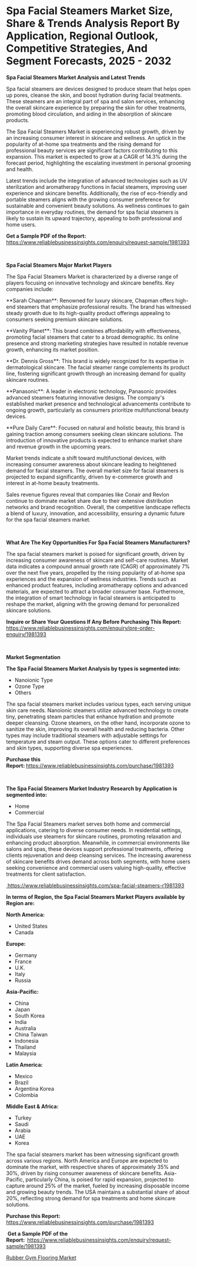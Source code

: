 <p><h1>Spa Facial Steamers Market Size, Share & Trends Analysis Report By Application, Regional Outlook, Competitive Strategies, And Segment Forecasts, 2025 - 2032</h1></p><p><strong>Spa Facial Steamers Market Analysis and Latest Trends</strong></p>
<p><p>Spa facial steamers are devices designed to produce steam that helps open up pores, cleanse the skin, and boost hydration during facial treatments. These steamers are an integral part of spa and salon services, enhancing the overall skincare experience by preparing the skin for other treatments, promoting blood circulation, and aiding in the absorption of skincare products.</p><p>The Spa Facial Steamers Market is experiencing robust growth, driven by an increasing consumer interest in skincare and wellness. An uptick in the popularity of at-home spa treatments and the rising demand for professional beauty services are significant factors contributing to this expansion. This market is expected to grow at a CAGR of 14.3% during the forecast period, highlighting the escalating investment in personal grooming and health.</p><p>Latest trends include the integration of advanced technologies such as UV sterilization and aromatherapy functions in facial steamers, improving user experience and skincare benefits. Additionally, the rise of eco-friendly and portable steamers aligns with the growing consumer preference for sustainable and convenient beauty solutions. As wellness continues to gain importance in everyday routines, the demand for spa facial steamers is likely to sustain its upward trajectory, appealing to both professional and home users.</p></p>
<p><strong>Get a Sample PDF of the Report:&nbsp;</strong> <a href="https://www.reliablebusinessinsights.com/enquiry/request-sample/1981393?utm_campaign=2302&utm_medium=2&utm_source=Github&utm_content=ia&utm_term=05042025&utm_id=spa-facial-steamers">https://www.reliablebusinessinsights.com/enquiry/request-sample/1981393</a></p>
<p>&nbsp;</p>
<p><strong>Spa Facial Steamers Major Market Players</strong></p>
<p><p>The Spa Facial Steamers Market is characterized by a diverse range of players focusing on innovative technology and skincare benefits. Key companies include:</p><p>**Sarah Chapman**: Renowned for luxury skincare, Chapman offers high-end steamers that emphasize professional results. The brand has witnessed steady growth due to its high-quality product offerings appealing to consumers seeking premium skincare solutions.</p><p>**Vanity Planet**: This brand combines affordability with effectiveness, promoting facial steamers that cater to a broad demographic. Its online presence and strong marketing strategies have resulted in notable revenue growth, enhancing its market position.</p><p>**Dr. Dennis Gross**: This brand is widely recognized for its expertise in dermatological skincare. The facial steamer range complements its product line, fostering significant growth through an increasing demand for quality skincare routines.</p><p>**Panasonic**: A leader in electronic technology, Panasonic provides advanced steamers featuring innovative designs. The company's established market presence and technological advancements contribute to ongoing growth, particularly as consumers prioritize multifunctional beauty devices.</p><p>**Pure Daily Care**: Focused on natural and holistic beauty, this brand is gaining traction among consumers seeking clean skincare solutions. The introduction of innovative products is expected to enhance market share and revenue growth in the upcoming years.</p><p>Market trends indicate a shift toward multifunctional devices, with increasing consumer awareness about skincare leading to heightened demand for facial steamers. The overall market size for facial steamers is projected to expand significantly, driven by e-commerce growth and interest in at-home beauty treatments.</p><p>Sales revenue figures reveal that companies like Conair and Revlon continue to dominate market share due to their extensive distribution networks and brand recognition. Overall, the competitive landscape reflects a blend of luxury, innovation, and accessibility, ensuring a dynamic future for the spa facial steamers market.</p></p>
<p>&nbsp;</p>
<p><strong>What Are The Key Opportunities For Spa Facial Steamers Manufacturers?</strong></p>
<p><p>The spa facial steamers market is poised for significant growth, driven by increasing consumer awareness of skincare and self-care routines. Market data indicates a compound annual growth rate (CAGR) of approximately 7% over the next five years, propelled by the rising popularity of at-home spa experiences and the expansion of wellness industries. Trends such as enhanced product features, including aromatherapy options and advanced materials, are expected to attract a broader consumer base. Furthermore, the integration of smart technology in facial steamers is anticipated to reshape the market, aligning with the growing demand for personalized skincare solutions. </p></p>
<p><strong>Inquire or Share Your Questions If Any Before Purchasing This Report:</strong> <a href="https://www.reliablebusinessinsights.com/enquiry/pre-order-enquiry/1981393?utm_campaign=2302&utm_medium=2&utm_source=Github&utm_content=ia&utm_term=05042025&utm_id=spa-facial-steamers">https://www.reliablebusinessinsights.com/enquiry/pre-order-enquiry/1981393</a></p>
<p>&nbsp;</p>
<p><strong>Market Segmentation</strong></p>
<p><strong>The Spa Facial Steamers Market Analysis by types is segmented into:</strong></p>
<p><ul><li>Nanoionic Type</li><li>Ozone Type</li><li>Others</li></ul></p>
<p><p>The spa facial steamers market includes various types, each serving unique skin care needs. Nanoionic steamers utilize advanced technology to create tiny, penetrating steam particles that enhance hydration and promote deeper cleansing. Ozone steamers, on the other hand, incorporate ozone to sanitize the skin, improving its overall health and reducing bacteria. Other types may include traditional steamers with adjustable settings for temperature and steam output. These options cater to different preferences and skin types, supporting diverse spa experiences.</p></p>
<p><strong>Purchase this Report:&nbsp;</strong><a href="https://www.reliablebusinessinsights.com/purchase/1981393?utm_campaign=2302&utm_medium=2&utm_source=Github&utm_content=ia&utm_term=05042025&utm_id=spa-facial-steamers">https://www.reliablebusinessinsights.com/purchase/1981393</a></p>
<p>&nbsp;</p>
<p><strong>The Spa Facial Steamers Market Industry Research by Application is segmented into:</strong></p>
<p><ul><li>Home</li><li>Commercial</li></ul></p>
<p><p>The Spa Facial Steamers market serves both home and commercial applications, catering to diverse consumer needs. In residential settings, individuals use steamers for skincare routines, promoting relaxation and enhancing product absorption. Meanwhile, in commercial environments like salons and spas, these devices support professional treatments, offering clients rejuvenation and deep cleansing services. The increasing awareness of skincare benefits drives demand across both segments, with home users seeking convenience and commercial users valuing high-quality, effective treatments for client satisfaction.</p></p>
<p><a href="https://www.reliablebusinessinsights.com/spa-facial-steamers-r1981393?utm_campaign=2302&utm_medium=2&utm_source=Github&utm_content=ia&utm_term=05042025&utm_id=spa-facial-steamers">&nbsp;https://www.reliablebusinessinsights.com/spa-facial-steamers-r1981393</a></p>
<p><strong>In terms of Region, the Spa Facial Steamers Market Players available by Region are:</strong></p>
<p>
    <p> <strong> North America: </strong>
        <ul>
            <li>United States</li>
            <li>Canada</li>
        </ul>
        </p> 
    <p> <strong> Europe: </strong>
        <ul>
            <li>Germany</li>
            <li>France</li>
            <li>U.K.</li>
            <li>Italy</li>
            <li>Russia</li>
        </ul>
        </p> 
    <p> <strong> Asia-Pacific: </strong>
        <ul>
            <li>China</li>
            <li>Japan</li>
            <li>South Korea</li>
            <li>India</li>
            <li>Australia</li>
            <li>China Taiwan</li>
            <li>Indonesia</li>
            <li>Thailand</li>
            <li>Malaysia</li>
        </ul>
        </p> 
    <p> <strong> Latin America: </strong>
        <ul>
            <li>Mexico</li>
            <li>Brazil</li>
            <li>Argentina Korea</li>
            <li>Colombia</li>
        </ul>
        </p> 
    <p> <strong> Middle East & Africa: </strong>
        <ul>
            <li>Turkey</li>
            <li>Saudi</li>
            <li>Arabia</li>
            <li>UAE</li>
            <li>Korea</li>
        </ul>
    </p>
    </p>
<p><p>The spa facial steamers market has been witnessing significant growth across various regions. North America and Europe are expected to dominate the market, with respective shares of approximately 35% and 30%, driven by rising consumer awareness of skincare benefits. Asia-Pacific, particularly China, is poised for rapid expansion, projected to capture around 25% of the market, fueled by increasing disposable income and growing beauty trends. The USA maintains a substantial share of about 20%, reflecting strong demand for spa treatments and home skincare solutions.</p></p>
<p><strong>Purchase this Report: </strong><a href="https://www.reliablebusinessinsights.com/purchase/1981393?utm_campaign=2302&utm_medium=2&utm_source=Github&utm_content=ia&utm_term=05042025&utm_id=spa-facial-steamers">https://www.reliablebusinessinsights.com/purchase/1981393</a></p>
<p>&nbsp;<strong>Get a Sample PDF of the Report:&nbsp;&nbsp;</strong><a href="https://www.reliablebusinessinsights.com/enquiry/request-sample/1981393?utm_campaign=2302&utm_medium=2&utm_source=Github&utm_content=ia&utm_term=05042025&utm_id=spa-facial-steamers">https://www.reliablebusinessinsights.com/enquiry/request-sample/1981393</a></p>
<p><strong></strong></p>
<p><p><a href="https://github.com/NarcisoFerry/Market-Research-Report-List-2/blob/main/rubber-gym-flooring-market.md?utm_campaign=2302&utm_medium=2&utm_source=Github&utm_content=ia&utm_term=05042025&utm_id=spa-facial-steamers">Rubber Gym Flooring Market</a></p></p>